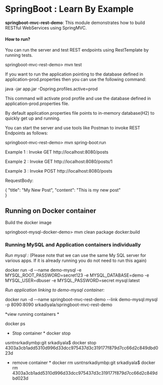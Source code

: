 # SpringBoot : Learn By Example

**springboot-mvc-rest-demo**: This module demonstrates how to build RESTful WebServices using SpringMVC.

#### How to run?

You can run the server and test REST endpoints using RestTemplate by running tests.

springboot-mvc-rest-demo> mvn test

If you want to run the application pointing to the database defined in application-prod.properties then you can use the following command:

java -jar app.jar -Dspring.profiles.active=prod

This command will activate prod profile and use the database defined in application-prod.properties file.

By default application.properties file points to in-memory database(H2) to quickly get up and running.


You can start the server and use tools like Postman to invoke REST Endpoints as follows:

springboot-mvc-rest-demo> mvn spring-boot:run

Example 1 : Invoke GET http://localhost:8080/posts

Example 2 : Invoke GET http://localhost:8080/posts/1

Example 3 : Invoke POST http://localhost:8080/posts

RequestBody:

{
	"title": "My New Post",
	"content": "This is my new post"	
}


## Running on Docker container

Build the docker image

springboot-mysql-docker-demo> mvn clean package docker:build


### Running MySQL and Application containers individually


*Run mysql :* (Please note that we can use the same My SQL server for various apps. If it is already running you do not need to run this again)

docker run -d --name demo-mysql -e MYSQL_ROOT_PASSWORD=secret123 -e MYSQL_DATABASE=demo -e MYSQL_USER=dbuser -e MYSQL_PASSWORD=secret mysql:latest

*Run application linking to demo-mysql container:*

docker run -d --name springboot-mvc-rest-demo --link demo-mysql:mysql -p 8090:8090 srkadiyala/springboot-mvc-rest-demo

*view running containers *

docker ps

* Stop container *
docker stop <id>

usntnsrkadiymbp:git srkadiyala$ docker stop 4303a3cb1add5310d996d33dcc975437d3c319177f879d7cc66d2c849dbd023d


* remove container *
docker rm <id>
usntnsrkadiymbp:git srkadiyala$ docker rm 4303a3cb1add5310d996d33dcc975437d3c319177f879d7cc66d2c849dbd023d


